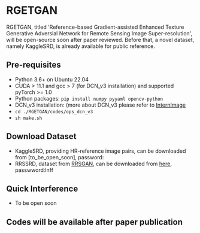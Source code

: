 # RGETGAN
RGETGAN, titled 'Reference-based Gradient-assisted Enhanced Texture Generative Adversial Network for Remote Sensing Image Super-resolution', will be open-source soon after paper reviewed. 
Before that, a novel dataset, namely KaggleSRD, is already available for public reference. 


## Pre-requisites
* Python 3.6+ on Ubuntu 22.04
* CUDA > 11.1 and gcc > 7 (for DCN_v3 installation) and supported pyTorch >= 1.0 
* Python packages: `pip install numpy pyyaml opencv-python`
* DCN_v3 installation: (more about DCN_v3 please refer to [InternImage](https://github.com/OpenGVLab/InternImage)
* `cd ./RGETGAN/codes/ops_dcn_v3`
* `sh make.sh`


## Download Dataset
- KaggleSRD, providing HR-reference image pairs, can be downloaded from [to_be_open_soon], password:
- RRSSRD, dataset from [RRSGAN](https://github.com/dongrunmin/RRSGAN), can be downloaded from [here](https://pan.baidu.com/share/init?surl=M5HAlb9DqO5IOWQexETFaw), passwword:lnff


## Quick Interference
- To be open soon


## Codes will be available after paper publication
